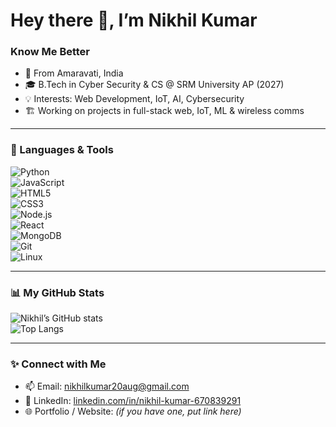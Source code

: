 # Hey there 👋, I’m Nikhil Kumar

### Know Me Better  
- 📍 From Amaravati, India  
- 🎓 B.Tech in Cyber Security & CS @ SRM University AP (2027)  
- 💡 Interests: Web Development, IoT, AI, Cybersecurity  
- 🏗️ Working on projects in full-stack web, IoT, ML & wireless comms  

---

### 🧰 Languages & Tools  
![Python](https://img.shields.io/badge/-Python-3776AB?style=flat&logo=python&logoColor=white)  
![JavaScript](https://img.shields.io/badge/-JavaScript-F7DF1E?style=flat&logo=javascript&logoColor=black)  
![HTML5](https://img.shields.io/badge/HTML5-E34F26?style=flat&logo=html5&logoColor=white)  
![CSS3](https://img.shields.io/badge/CSS3-1572B6?style=flat&logo=css3&logoColor=white)  
![Node.js](https://img.shields.io/badge/Node.js-339933?style=flat&logo=node-dot-js&logoColor=white)  
![React](https://img.shields.io/badge/React-61DAFB?style=flat&logo=react&logoColor=black)  
![MongoDB](https://img.shields.io/badge/MongoDB-47A248?style=flat&logo=mongodb&logoColor=white)  
![Git](https://img.shields.io/badge/Git-F05032?style=flat&logo=git&logoColor=white)  
![Linux](https://img.shields.io/badge/Linux-FCC624?style=flat&logo=linux&logoColor=black)  

---

### 📊 My GitHub Stats  
![Nikhil’s GitHub stats](https://github-readme-stats.vercel.app/api?username=nikhilkumar1920&show_icons=true&theme=radical)  
![Top Langs](https://github-readme-stats.vercel.app/api/top-langs/?username=nikhilkumar1920&layout=compact&theme=radical)

---

### ✨ Connect with Me  
- 📫 Email: nikhilkumar20aug@gmail.com  
- 🔗 LinkedIn: [linkedin.com/in/nikhil-kumar-670839291](https://www.linkedin.com/in/nikhil-kumar-670839291)  
- 🌐 Portfolio / Website: *(if you have one, put link here)*  
